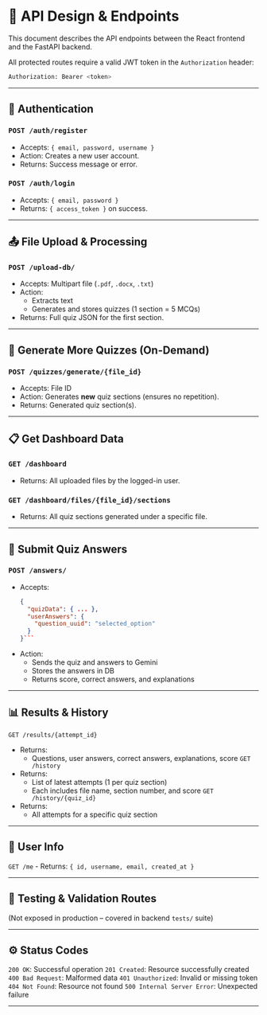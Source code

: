 # 🔌 API Design & Endpoints

This document describes the API endpoints between the React frontend and the FastAPI backend.

All protected routes require a valid JWT token in the `Authorization` header:

```bash
Authorization: Bearer <token>
```


---

## 🧾 Authentication

### `POST /auth/register`
- Accepts: `{ email, password, username }`
- Action: Creates a new user account.
- Returns: Success message or error.

### `POST /auth/login`
- Accepts: `{ email, password }`
- Returns: `{ access_token }` on success.

---

## 📤 File Upload & Processing

### `POST /upload-db/`
- Accepts: Multipart file (`.pdf`, `.docx`, `.txt`)
- Action:
  - Extracts text
  - Generates and stores quizzes (1 section = 5 MCQs)
- Returns: Full quiz JSON for the first section.

---

## 🧠 Generate More Quizzes (On-Demand)

### `POST /quizzes/generate/{file_id}`
- Accepts: File ID
- Action: Generates **new** quiz sections (ensures no repetition).
- Returns: Generated quiz section(s).

---

## 📋 Get Dashboard Data

### `GET /dashboard`
- Returns: All uploaded files by the logged-in user.

### `GET /dashboard/files/{file_id}/sections`
- Returns: All quiz sections generated under a specific file.

---

## 📝 Submit Quiz Answers

### `POST /answers/`
- Accepts:
  ```json
  {
    "quizData": { ... },
    "userAnswers": {
      "question_uuid": "selected_option"
    }
  }```


- Action:
    - Sends the quiz and answers to Gemini
    - Stores the answers in DB
    - Returns score, correct answers, and explanations

---

## 📊 Results & History

`GET /results/{attempt_id}`
- Returns:
    - Questions, user answers, correct answers, explanations, score
`GET /history`
- Returns:
    - List of latest attempts (1 per quiz section)
    - Each includes file name, section number, and score
`GET /history/{quiz_id}`
- Returns:
    - All attempts for a specific quiz section

---

## 👤 User Info

`GET /me`
    - Returns: `{ id, username, email, created_at }`

---

## 🧪 Testing & Validation Routes

(Not exposed in production – covered in backend `tests/` suite)

---

## ⚙️ Status Codes

`200 OK`: Successful operation
`201 Created`: Resource successfully created
`400 Bad Request`: Malformed data
`401 Unauthorized`: Invalid or missing token
`404 Not Found`: Resource not found
`500 Internal Server Error`: Unexpected failure
 
---